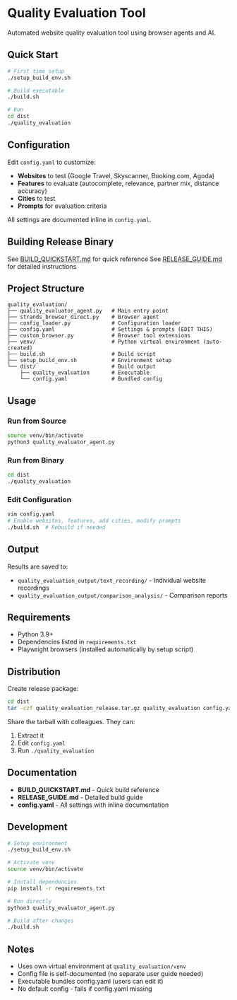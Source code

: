 # Quality Evaluation Tool

Automated website quality evaluation tool using browser agents and AI.

## Quick Start

```bash
# First time setup
./setup_build_env.sh

# Build executable
./build.sh

# Run
cd dist
./quality_evaluation
```

## Configuration

Edit `config.yaml` to customize:
- **Websites** to test (Google Travel, Skyscanner, Booking.com, Agoda)
- **Features** to evaluate (autocomplete, relevance, partner mix, distance accuracy)
- **Cities** to test
- **Prompts** for evaluation criteria

All settings are documented inline in `config.yaml`.

## Building Release Binary

See [BUILD_QUICKSTART.md](BUILD_QUICKSTART.md) for quick reference
See [RELEASE_GUIDE.md](RELEASE_GUIDE.md) for detailed instructions

## Project Structure

```
quality_evaluation/
├── quality_evaluator_agent.py   # Main entry point
├── strands_browser_direct.py    # Browser agent
├── config_loader.py             # Configuration loader
├── config.yaml                  # Settings & prompts (EDIT THIS)
├── custom_browser.py            # Browser tool extensions
├── venv/                        # Python virtual environment (auto-created)
├── build.sh                     # Build script
├── setup_build_env.sh           # Environment setup
└── dist/                        # Build output
    ├── quality_evaluation       # Executable
    └── config.yaml              # Bundled config
```

## Usage

### Run from Source
```bash
source venv/bin/activate
python3 quality_evaluator_agent.py
```

### Run from Binary
```bash
cd dist
./quality_evaluation
```

### Edit Configuration
```bash
vim config.yaml
# Enable websites, features, add cities, modify prompts
./build.sh  # Rebuild if needed
```

## Output

Results are saved to:
- `quality_evaluation_output/text_recording/` - Individual website recordings
- `quality_evaluation_output/comparison_analysis/` - Comparison reports

## Requirements

- Python 3.9+
- Dependencies listed in `requirements.txt`
- Playwright browsers (installed automatically by setup script)

## Distribution

Create release package:
```bash
cd dist
tar -czf quality_evaluation_release.tar.gz quality_evaluation config.yaml
```

Share the tarball with colleagues. They can:
1. Extract it
2. Edit `config.yaml`
3. Run `./quality_evaluation`

## Documentation

- **BUILD_QUICKSTART.md** - Quick build reference
- **RELEASE_GUIDE.md** - Detailed build guide
- **config.yaml** - All settings with inline documentation

## Development

```bash
# Setup environment
./setup_build_env.sh

# Activate venv
source venv/bin/activate

# Install dependencies
pip install -r requirements.txt

# Run directly
python3 quality_evaluator_agent.py

# Build after changes
./build.sh
```

## Notes

- Uses own virtual environment at `quality_evaluation/venv`
- Config file is self-documented (no separate user guide needed)
- Executable bundles config.yaml (users can edit it)
- No default config - fails if config.yaml missing
